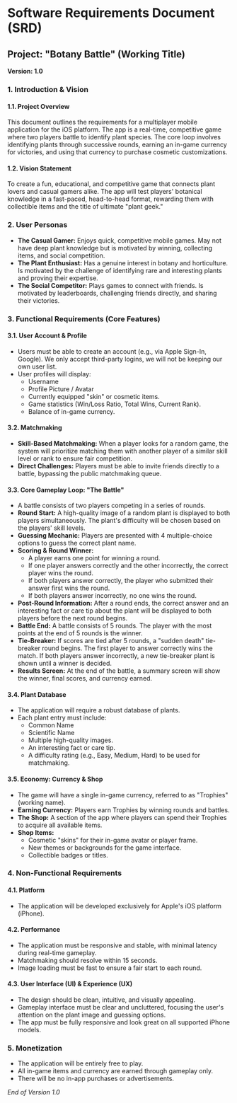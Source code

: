  

# **Software Requirements Document (SRD)**

## **Project: "Botany Battle" (Working Title)**

**Version: 1.0**

### **1\. Introduction & Vision**

#### **1.1. Project Overview**

This document outlines the requirements for a multiplayer mobile application for the iOS platform. The app is a real-time, competitive game where two players battle to identify plant species. The core loop involves identifying plants through successive rounds, earning an in-game currency for victories, and using that currency to purchase cosmetic customizations.

#### **1.2. Vision Statement**

To create a fun, educational, and competitive game that connects plant lovers and casual gamers alike. The app will test players' botanical knowledge in a fast-paced, head-to-head format, rewarding them with collectible items and the title of ultimate "plant geek."

### **2\. User Personas**

* **The Casual Gamer:** Enjoys quick, competitive mobile games. May not have deep plant knowledge but is motivated by winning, collecting items, and social competition.  
* **The Plant Enthusiast:** Has a genuine interest in botany and horticulture. Is motivated by the challenge of identifying rare and interesting plants and proving their expertise.  
* **The Social Competitor:** Plays games to connect with friends. Is motivated by leaderboards, challenging friends directly, and sharing their victories.

### **3\. Functional Requirements (Core Features)**

#### **3.1. User Account & Profile**

* Users must be able to create an account (e.g., via Apple Sign-In, Google). We only accept third-party logins, we will not be keeping our own user list.  
* User profiles will display:  
  * Username  
  * Profile Picture / Avatar  
  * Currently equipped "skin" or cosmetic items.  
  * Game statistics (Win/Loss Ratio, Total Wins, Current Rank).  
  * Balance of in-game currency.

#### **3.2. Matchmaking**

* **Skill-Based Matchmaking:** When a player looks for a random game, the system will prioritize matching them with another player of a similar skill level or rank to ensure fair competition.  
* **Direct Challenges:** Players must be able to invite friends directly to a battle, bypassing the public matchmaking queue.

#### **3.3. Core Gameplay Loop: "The Battle"**

* A battle consists of two players competing in a series of rounds.  
* **Round Start:** A high-quality image of a random plant is displayed to both players simultaneously. The plant's difficulty will be chosen based on the players' skill levels.  
* **Guessing Mechanic:** Players are presented with 4 multiple-choice options to guess the correct plant name.  
* **Scoring & Round Winner:**  
  * A player earns one point for winning a round.  
  * If one player answers correctly and the other incorrectly, the correct player wins the round.  
  * If both players answer correctly, the player who submitted their answer first wins the round.  
  * If both players answer incorrectly, no one wins the round.  
* **Post-Round Information:** After a round ends, the correct answer and an interesting fact or care tip about the plant will be displayed to both players before the next round begins.  
* **Battle End:** A battle consists of 5 rounds. The player with the most points at the end of 5 rounds is the winner.  
* **Tie-Breaker:** If scores are tied after 5 rounds, a "sudden death" tie-breaker round begins. The first player to answer correctly wins the match. If both players answer incorrectly, a new tie-breaker plant is shown until a winner is decided.  
* **Results Screen:** At the end of the battle, a summary screen will show the winner, final scores, and currency earned.

#### **3.4. Plant Database**

* The application will require a robust database of plants.  
* Each plant entry must include:  
  * Common Name  
  * Scientific Name  
  * Multiple high-quality images.  
  * An interesting fact or care tip.  
  * A difficulty rating (e.g., Easy, Medium, Hard) to be used for matchmaking.

#### **3.5. Economy: Currency & Shop**

* The game will have a single in-game currency, referred to as "Trophies" (working name).  
* **Earning Currency:** Players earn Trophies by winning rounds and battles.  
* **The Shop:** A section of the app where players can spend their Trophies to acquire all available items.  
* **Shop Items:**  
  * Cosmetic "skins" for their in-game avatar or player frame.  
  * New themes or backgrounds for the game interface.  
  * Collectible badges or titles.

### **4\. Non-Functional Requirements**

#### **4.1. Platform**

* The application will be developed exclusively for Apple's iOS platform (iPhone).

#### **4.2. Performance**

* The application must be responsive and stable, with minimal latency during real-time gameplay.  
* Matchmaking should resolve within 15 seconds.  
* Image loading must be fast to ensure a fair start to each round.

#### **4.3. User Interface (UI) & Experience (UX)**

* The design should be clean, intuitive, and visually appealing.  
* Gameplay interface must be clear and uncluttered, focusing the user's attention on the plant image and guessing options.  
* The app must be fully responsive and look great on all supported iPhone models.

### **5\. Monetization**

* The application will be entirely free to play.  
* All in-game items and currency are earned through gameplay only.  
* There will be no in-app purchases or advertisements.

*End of Version 1.0*
